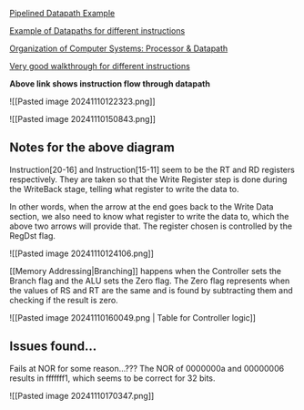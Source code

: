 [Pipelined Datapath Example](https://www.cs.fsu.edu/~zwang/files/cda3101/Fall2017/Lecture8_cda3101.pdf)

[Example of Datapaths for different instructions](https://www.cim.mcgill.ca/~langer/273/13-notes.pdf)

[Organization of Computer Systems: Processor & Datapath](https://www.cise.ufl.edu/~mssz/CompOrg/CDA-proc.html)

[Very good walkthrough for different instructions](https://www.cs.fsu.edu/~zwang/files/cda3101/Fall2017/Lecture5_cda3101.pdf)


**Above link shows instruction flow through datapath**

![[Pasted image 20241110122323.png]]

![[Pasted image 20241110150843.png]]

## Notes for the above diagram
Instruction\[20-16\] and Instruction\[15-11\] seem to be the RT and RD registers respectively.  They are taken so that the Write Register step is done during the WriteBack stage, telling what register to write the data to. 

In other words, when the arrow at the end goes back to the Write Data section, we also need to know what register to write the data to, which the above two arrows will provide that. The register chosen is controlled by the RegDst flag.

![[Pasted image 20241110124106.png]]

[[Memory Addressing|Branching]] happens when the Controller sets the Branch flag and the ALU sets the Zero flag. The Zero flag represents when the values of RS and RT are the same and is found by subtracting them and checking if the result is zero. 

![[Pasted image 20241110160049.png | Table for Controller logic]]


## Issues found...

Fails at NOR for some reason...??? The NOR of 0000000a and 00000006 results in fffffff1, which seems to be correct for 32 bits.

![[Pasted image 20241110170347.png]]